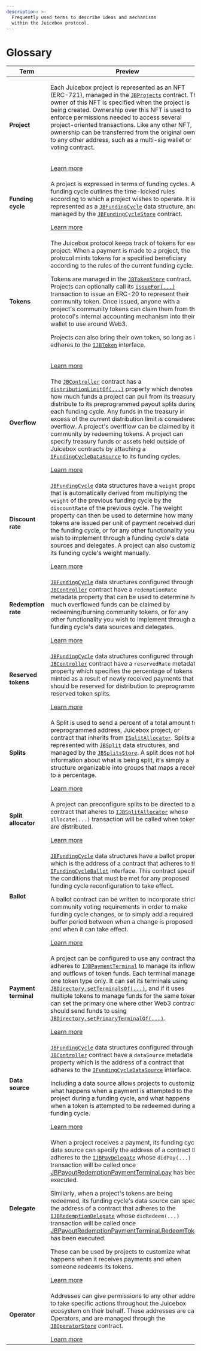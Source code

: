 ```yaml
---
description: >-
  Frequently used terms to describe ideas and mechanisms
  within the Juicebox protocol.
---
```


# Glossary

| Term                 | Preview                                                                                                                                                                                                                                                                                                                                                                                                                                                                                                                                                                                                                                                                                                                                                                                                                                                                                                                                                                                                                                                                      |
| -------------------- | ---------------------------------------------------------------------------------------------------------------------------------------------------------------------------------------------------------------------------------------------------------------------------------------------------------------------------------------------------------------------------------------------------------------------------------------------------------------------------------------------------------------------------------------------------------------------------------------------------------------------------------------------------------------------------------------------------------------------------------------------------------------------------------------------------------------------------------------------------------------------------------------------------------------------------------------------------------------------------------------------------------------------------------------------------------------------------- |
| **Project**          | <p>Each Juicebox project is represented as an NFT (ERC-721), managed in the <a href="/api/contracts/jbprojects/"><code>JBProjects</code></a> contract. The owner of this NFT is specified when the project is being created. Ownership over this NFT is used to enforce permissions needed to access several project-oriented transactions. Like any other NFT, ownership can be transferred from the original owner to any other address, such as a multi-sig wallet or voting contract.</p><br/>[Learn more](/learn/glossary/project.md)                                                                                                                                                                                                                                                                                                                                                                                                                                                                                                                  |
| **Funding cycle**    | <p>A project is expressed in terms of funding cycles. A funding cycle outlines the time-locked rules according to which a project wishes to operate. It is represented as a <a href="/api/data-structures/jbfundingcycle.md"><code>JBFundingCycle</code></a> data structure, and managed by the <a href="/api/contracts/jbfundingcyclestore/"><code>JBFundingCycleStore</code></a> contract.</p>[Learn more](/learn/glossary/funding-cycle.md)                                                                                                                                                                                                                                                                                                                                                                               |
| **Tokens** | <p>The Juicebox protocol keeps track of tokens for each project. When a payment is made to a project, the protocol mints tokens for a specified beneficiary according to the rules of the current funding cycle.</p><p>Tokens are managed in the <a href="/api/contracts/jbtokenstore/"><code>JBTokenStore</code></a> contract. Projects can optionally call its <a href="/api/contracts/jbtokenstore/write/issuefor.md"><code>issueFor(...)</code> </a>transaction to issue an ERC-20 to represent their community token. Once issued, anyone with a project's community tokens can claim them from the protocol's internal accounting mechanism into their wallet to use around Web3.</p><p>Projects can also bring their own token, so long as it adheres to the <a href="/api/interfaces/ijbtoken.md"><code>IJBToken</code></a> interface.</p><br/>[Learn more](/learn/glossary/tokens.md) |
| **Overflow**         | <p>The <a href="/api/contracts/or-controllers/jbcontroller/"><code>JBController</code></a> contract has a <a href="/api/contracts/or-controllers/jbcontroller/properties/distributionlimitof.md"><code>distributionLimitOf(...)</code></a> property which denotes how much funds a project can pull from its treasury to distribute to its preprogrammed payout splits during each funding cycle. Any funds in the treasury in excess of the current distribution limit is considered overflow. A project's overlflow can be claimed by its community by redeeming tokens. A project can specify treasury funds or assets held outside of Juicebox contracts by attaching a <a href="/api/interfaces/ijbfundingcycledatasource.md"><code>IFundingCycleDataSource</code></a> to its funding cycles.</p>[Learn more](/learn/glossary/overflow.md)                                                                                                                                                                         |
| **Discount rate**    | <p><a href="/api/data-structures/jbfundingcycle.md"><code>JBFundingCycle</code></a> data structures have a <code>weight</code> property that is automatically derived from multiplying the <code>weight</code> of the previous funding cycle by the <code>discountRate</code> of the previous cycle. The weight property can then be used to determine how many tokens are issued per unit of payment received during the funding cycle, or for any other functionality you wish to implement through a funding cycle's data sources and delegates. A project can also customize its funding cycle's weight manually.</p>[Learn more](/learn/glossary/discount-rate.md)                                                                                                                                                                                                                                                             |
| **Redemption rate**  | <p><a href="/api/data-structures/jbfundingcycle.md"><code>JBFundingCycle</code></a> data structures configured through the <a href="/api/contracts/or-controllers/jbcontroller/"><code>JBController</code></a> contract have a <code>redemptionRate</code> metadata property that can be used to determine how much overflowed funds can be claimed by redeeming/burning community tokens, or for any other functionality you wish to implement through a funding cycle's data sources and delegates.</p>[Learn more](/learn/glossary/redemption-rate.md)                                                                                                                                                                                                                                                                                                                                                                                                                                                                                 |
| **Reserved tokens**  | <p><a href="/api/data-structures/jbfundingcycle.md"><code>JBFundingCycle</code></a> data structures configured through the <a href="/api/contracts/or-controllers/jbcontroller/"><code>JBController</code></a> contract have a <code>reservedRate</code> metadata property which specifies the percentage of tokens minted as a result of newly received payments that should be reserved for distribution to preprogrammed reserved token splits.</p>[Learn more](/learn/glossary/reserved-tokens.md)                                                                                                                                                                                                                                                                                                                                                                                                                                                                                                                                       |
| **Splits**           | <p>A Split is used to send a percent of a total amount to a preprogrammed address, Juicebox project, or contract that inherits from <a href="/api/interfaces/ijbsplitallocator.md"><code>ISplitAllocator</code></a>. Splits are represented with <a href="/api/data-structures/jbsplit.md"><code>JBSplit</code></a> data structures, and managed by the <a href="/api/contracts/jbsplitsstore/"><code>JBSplitsStore</code></a>. A split does not hold information about what is being split, it's simply a structure organizable into groups that maps a receiver to a percentage.</p>[Learn more](/learn/glossary/splits.md)                                                                                                                                                                                                                                                                                                                                                                                                |
| **Split allocator**         | <p>A project can preconfigure splits to be directed to any contract that aheres to <a href="/api/interfaces/ijbsplitallocator.md"><code>IJBSplitAllocator</code></a> whose <code>allocate(...)</code> transaction will be called when tokens are distributed.</p>[Learn more](/learn/glossary/split-allocator.md)                                                                                                                                                                                        |
| **Ballot**           | <p><a href="/api/data-structures/jbfundingcycle.md"><code>JBFundingCycle</code></a> data structures have a ballot property which is the address of a contract that adheres to the <a href="/api/interfaces/ijbfundingcycleballot.md"><code>IFundingCycleBallot</code></a> interface. This contract specifies the conditions that must be met for any proposed funding cycle reconfiguration to take effect.</p><p>A ballot contract can be written to incorporate strict community voting requirements in order to make funding cycle changes, or to simply add a required buffer period between when a change is proposed and when it can take effect.</p>[Learn more](/learn/glossary/ballot.md)                                                                                                                                                                                                                                                                                                                                           |
| **Payment terminal**         | <p>A project can be configured to use any contract that adheres to [`IJBPaymentTerminal`](/api/interfaces/ijbpaymentterminal.md) to manage its inflowns and outflows of token funds. Each terminal manages one token type only. It can set its terminals using [`JBDirectory.setTerminalsOf(...)`](/api/contracts/jbdirectory/write/setterminalsof.md), and if it uses multiple tokens to manage funds for the same token, it can set the primary one where other Web3 contracts should send funds to using [`JBDirectory.setPrimaryTerminalOf(...)`](/api/contracts/jbdirectory/write/setprimaryterminalof.md).</p>[Learn more](/learn/glossary/payment-terminal.md)                                                                                                                                                                                                                                                                                                                                                                                                                                                                                                                                                                                                                                                                                                                    |
| **Data source**      | <p><a href="/api/data-structures/jbfundingcycle.md"><code>JBFundingCycle</code></a> data structures configured through the <a href="/api/contracts/or-controllers/jbcontroller/"><code>JBController</code></a> contract have a <code>dataSource</code> metadata property which is the address of a contract that adheres to the <a href="/api/interfaces/ijbfundingcycledatasource.md"><code>IFundingCycleDataSource</code></a> interface.</p><p>Including a data source allows projects to customize what happens when a payment is attempted to the project during a funding cycle, and what happens when a token is attempted to be redeemed during a funding cycle.</p>[Learn more](./data-source.md)                                                                                                                                                                                                                                                                                                         |
| **Delegate**         | <p>When a project receives a payment, its funding cycle's data source can specify the address of a contract that adheres to the <a href="/api/interfaces/ijbpaydelegate.md"><code>IJBPayDelegate</code></a> whose <code>didPay(...)</code> transaction will be called once <a href="/api/contracts/or-abstract/jbpayoutredemptionpaymentterminal/events/pay">JBPayoutRedemptionPaymentTerminal.pay</a> has been executed.</p><p>Similarly, when a project's tokens are being redeemed, its funding cycle's data source can specify the address of a contract that adheres to the <a href="/api/interfaces/ijbredemptiondelegate.md"><code>IJBRedemptionDelegate</code></a> whose <code>didRedeem(...)</code> transaction will be called once <a href="/api/contracts/or-abstract/jbpayoutredemptionpaymentterminal/events/redeemtokens">JBPayoutRedemptionPaymentTerminal.RedeemTokens</a> has been executed.</p><p>These can be used by projects to customize what happens when it receives payments and when someone redeems its tokens.</p>[Learn more](/learn/glossary/delegate.md)                                                                                                                                                                                        |
| **Operator**         | <p>Addresses can give permissions to any other address to take specific actions throughout the Juicebox ecosystem on their behalf. These addresses are called Operators, and are managed through the <a href="/api/contracts/jboperatorstore/"><code>JBOperatorStore</code></a> contract.</p>[Learn more](/learn/glossary/operator.md)                                                                                                                                                                                                                                                                                                                                                                                                                                                                                                                                                                                                                                                                                                                    |
